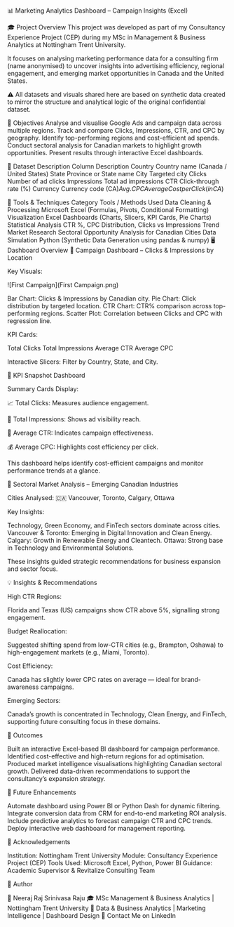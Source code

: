 📊 Marketing Analytics Dashboard – Campaign Insights (Excel)

🎓 Project Overview
This project was developed as part of my Consultancy Experience Project (CEP) during my MSc in Management & Business Analytics at Nottingham Trent University.

It focuses on analysing marketing performance data for a consulting firm (name anonymised) to uncover insights into advertising efficiency, regional engagement, and emerging market opportunities in Canada and the United States.

⚠️ All datasets and visuals shared here are based on synthetic data created to mirror the structure and analytical logic of the original confidential dataset.

🧭 Objectives
Analyse and visualise Google Ads and campaign data across multiple regions.
Track and compare Clicks, Impressions, CTR, and CPC by geography.
Identify top-performing regions and cost-efficient ad spends.
Conduct sectoral analysis for Canadian markets to highlight growth opportunities.
Present results through interactive Excel dashboards.

📁 Dataset Description
Column	Description
Country	Country name (Canada / United States)
State	Province or State name
City	Targeted city
Clicks	Number of ad clicks
Impressions	Total ad impressions
CTR	Click-through rate (%)
Currency	Currency code (CA$)
Avg. CPC	Average Cost per Click (in CA$)

🧰 Tools & Techniques
Category	Tools / Methods Used
Data Cleaning & Processing	Microsoft Excel (Formulas, Pivots, Conditional Formatting)
Visualization	Excel Dashboards (Charts, Slicers, KPI Cards, Pie Charts)
Statistical Analysis	CTR %, CPC Distribution, Clicks vs Impressions Trend
Market Research	Sectoral Opportunity Analysis for Canadian Cities
Data Simulation	Python (Synthetic Data Generation using pandas & numpy)
🖥️ Dashboard Overview
🔸 Campaign Dashboard – Clicks & Impressions by Location

Key Visuals:

![First Campaign](First Campaign.png)

Bar Chart: Clicks & Impressions by Canadian city.
Pie Chart: Click distribution by targeted location.
CTR Chart: CTR% comparison across top-performing regions.
Scatter Plot: Correlation between Clicks and CPC with regression line.

KPI Cards:

Total Clicks
Total Impressions
Average CTR
Average CPC

Interactive Slicers: Filter by Country, State, and City.

🔸 KPI Snapshot Dashboard

Summary Cards Display:

📈 Total Clicks: Measures audience engagement.

👀 Total Impressions: Shows ad visibility reach.

🎯 Average CTR: Indicates campaign effectiveness.

💰 Average CPC: Highlights cost efficiency per click.

This dashboard helps identify cost-efficient campaigns and monitor performance trends at a glance.

🔸 Sectoral Market Analysis – Emerging Canadian Industries

Cities Analysed:
🇨🇦 Vancouver, Toronto, Calgary, Ottawa

Key Insights:

Technology, Green Economy, and FinTech sectors dominate across cities.
Vancouver & Toronto: Emerging in Digital Innovation and Clean Energy.
Calgary: Growth in Renewable Energy and Cleantech.
Ottawa: Strong base in Technology and Environmental Solutions.

These insights guided strategic recommendations for business expansion and sector focus.

💡 Insights & Recommendations

High CTR Regions:

Florida and Texas (US) campaigns show CTR above 5%, signalling strong engagement.

Budget Reallocation:

Suggested shifting spend from low-CTR cities (e.g., Brampton, Oshawa) to high-engagement markets (e.g., Miami, Toronto).

Cost Efficiency:

Canada has slightly lower CPC rates on average — ideal for brand-awareness campaigns.

Emerging Sectors:

Canada’s growth is concentrated in Technology, Clean Energy, and FinTech, supporting future consulting focus in these domains.

🧾 Outcomes

Built an interactive Excel-based BI dashboard for campaign performance.
Identified cost-effective and high-return regions for ad optimisation.
Produced market intelligence visualisations highlighting Canadian sectoral growth.
Delivered data-driven recommendations to support the consultancy’s expansion strategy.

🚀 Future Enhancements

Automate dashboard using Power BI or Python Dash for dynamic filtering.
Integrate conversion data from CRM for end-to-end marketing ROI analysis.
Include predictive analytics to forecast campaign CTR and CPC trends.
Deploy interactive web dashboard for management reporting.

🏫 Acknowledgements

Institution: Nottingham Trent University
Module: Consultancy Experience Project (CEP)
Tools Used: Microsoft Excel, Python, Power BI
Guidance: Academic Supervisor & Revitalize Consulting Team

🧾 Author

👤 Neeraj Raj Srinivasa Raju
🎓 MSc Management & Business Analytics | Nottingham Trent University
💼 Data & Business Analytics | Marketing Intelligence | Dashboard Design
📧 Contact Me on LinkedIn
